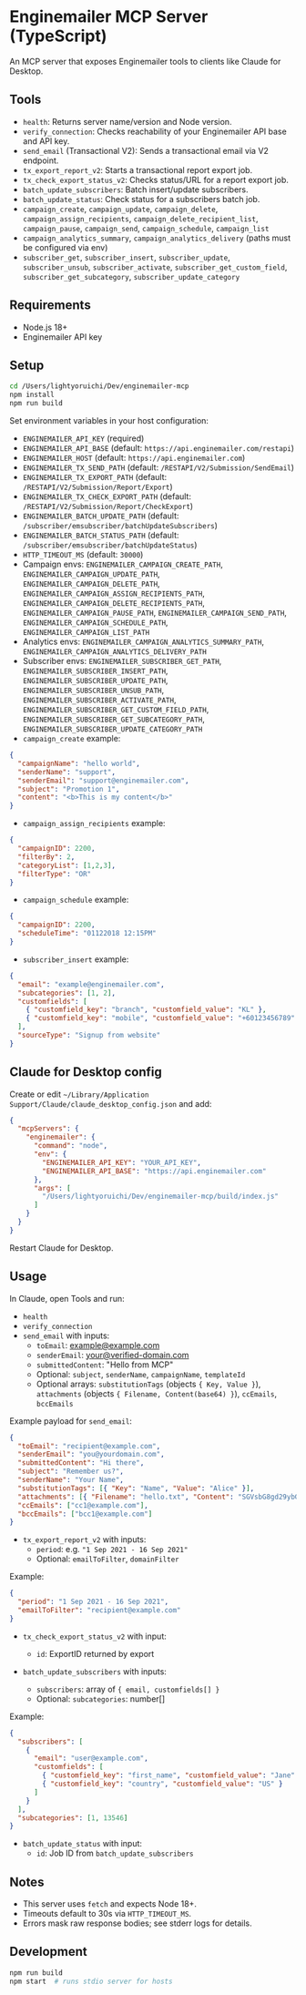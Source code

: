 # Enginemailer MCP Server (TypeScript)

An MCP server that exposes Enginemailer tools to clients like Claude for Desktop.

## Tools
- `health`: Returns server name/version and Node version.
- `verify_connection`: Checks reachability of your Enginemailer API base and API key.
- `send_email` (Transactional V2): Sends a transactional email via V2 endpoint.
- `tx_export_report_v2`: Starts a transactional report export job.
- `tx_check_export_status_v2`: Checks status/URL for a report export job.
- `batch_update_subscribers`: Batch insert/update subscribers.
- `batch_update_status`: Check status for a subscribers batch job.
- `campaign_create`, `campaign_update`, `campaign_delete`, `campaign_assign_recipients`, `campaign_delete_recipient_list`, `campaign_pause`, `campaign_send`, `campaign_schedule`, `campaign_list`
- `campaign_analytics_summary`, `campaign_analytics_delivery` (paths must be configured via env)
- `subscriber_get`, `subscriber_insert`, `subscriber_update`, `subscriber_unsub`, `subscriber_activate`, `subscriber_get_custom_field`, `subscriber_get_subcategory`, `subscriber_update_category`

## Requirements
- Node.js 18+
- Enginemailer API key

## Setup
```bash
cd /Users/lightyoruichi/Dev/enginemailer-mcp
npm install
npm run build
```

Set environment variables in your host configuration:
- `ENGINEMAILER_API_KEY` (required)
- `ENGINEMAILER_API_BASE` (default: `https://api.enginemailer.com/restapi`)
- `ENGINEMAILER_HOST` (default: `https://api.enginemailer.com`)
- `ENGINEMAILER_TX_SEND_PATH` (default: `/RESTAPI/V2/Submission/SendEmail`)
- `ENGINEMAILER_TX_EXPORT_PATH` (default: `/RESTAPI/V2/Submission/Report/Export`)
- `ENGINEMAILER_TX_CHECK_EXPORT_PATH` (default: `/RESTAPI/V2/Submission/Report/CheckExport`)
- `ENGINEMAILER_BATCH_UPDATE_PATH` (default: `/subscriber/emsubscriber/batchUpdateSubscribers`)
- `ENGINEMAILER_BATCH_STATUS_PATH` (default: `/subscriber/emsubscriber/batchUpdateStatus`)
- `HTTP_TIMEOUT_MS` (default: `30000`)
- Campaign envs: `ENGINEMAILER_CAMPAIGN_CREATE_PATH`, `ENGINEMAILER_CAMPAIGN_UPDATE_PATH`, `ENGINEMAILER_CAMPAIGN_DELETE_PATH`, `ENGINEMAILER_CAMPAIGN_ASSIGN_RECIPIENTS_PATH`, `ENGINEMAILER_CAMPAIGN_DELETE_RECIPIENTS_PATH`, `ENGINEMAILER_CAMPAIGN_PAUSE_PATH`, `ENGINEMAILER_CAMPAIGN_SEND_PATH`, `ENGINEMAILER_CAMPAIGN_SCHEDULE_PATH`, `ENGINEMAILER_CAMPAIGN_LIST_PATH`
- Analytics envs: `ENGINEMAILER_CAMPAIGN_ANALYTICS_SUMMARY_PATH`, `ENGINEMAILER_CAMPAIGN_ANALYTICS_DELIVERY_PATH`
- Subscriber envs: `ENGINEMAILER_SUBSCRIBER_GET_PATH`, `ENGINEMAILER_SUBSCRIBER_INSERT_PATH`, `ENGINEMAILER_SUBSCRIBER_UPDATE_PATH`, `ENGINEMAILER_SUBSCRIBER_UNSUB_PATH`, `ENGINEMAILER_SUBSCRIBER_ACTIVATE_PATH`, `ENGINEMAILER_SUBSCRIBER_GET_CUSTOM_FIELD_PATH`, `ENGINEMAILER_SUBSCRIBER_GET_SUBCATEGORY_PATH`, `ENGINEMAILER_SUBSCRIBER_UPDATE_CATEGORY_PATH`
- `campaign_create` example:
```json
{
  "campaignName": "hello world",
  "senderName": "support",
  "senderEmail": "support@enginemailer.com",
  "subject": "Promotion 1",
  "content": "<b>This is my content</b>"
}
```

- `campaign_assign_recipients` example:
```json
{
  "campaignID": 2200,
  "filterBy": 2,
  "categoryList": [1,2,3],
  "filterType": "OR"
}
```

- `campaign_schedule` example:
```json
{
  "campaignID": 2200,
  "scheduleTime": "01122018 12:15PM"
}
```

- `subscriber_insert` example:
```json
{
  "email": "example@enginemailer.com",
  "subcategories": [1, 2],
  "customfields": [
    { "customfield_key": "branch", "customfield_value": "KL" },
    { "customfield_key": "mobile", "customfield_value": "+60123456789" }
  ],
  "sourceType": "Signup from website"
}
```

## Claude for Desktop config
Create or edit `~/Library/Application Support/Claude/claude_desktop_config.json` and add:
```json
{
  "mcpServers": {
    "enginemailer": {
      "command": "node",
      "env": {
        "ENGINEMAILER_API_KEY": "YOUR_API_KEY",
        "ENGINEMAILER_API_BASE": "https://api.enginemailer.com"
      },
      "args": [
        "/Users/lightyoruichi/Dev/enginemailer-mcp/build/index.js"
      ]
    }
  }
}
```
Restart Claude for Desktop.

## Usage
In Claude, open Tools and run:
- `health`
- `verify_connection`
- `send_email` with inputs:
  - `toEmail`: example@example.com
  - `senderEmail`: your@verified-domain.com
  - `submittedContent`: "Hello from MCP"
  - Optional: `subject`, `senderName`, `campaignName`, `templateId`
  - Optional arrays: `substitutionTags` (objects `{ Key, Value }`), `attachments` (objects `{ Filename, Content(base64) }`), `ccEmails`, `bccEmails`

Example payload for `send_email`:
```json
{
  "toEmail": "recipient@example.com",
  "senderEmail": "you@yourdomain.com",
  "submittedContent": "Hi there",
  "subject": "Remember us?",
  "senderName": "Your Name",
  "substitutionTags": [{ "Key": "Name", "Value": "Alice" }],
  "attachments": [{ "Filename": "hello.txt", "Content": "SGVsbG8gd29ybGQ=" }],
  "ccEmails": ["cc1@example.com"],
  "bccEmails": ["bcc1@example.com"]
}
```

- `tx_export_report_v2` with inputs:
  - `period`: e.g. `"1 Sep 2021 - 16 Sep 2021"`
  - Optional: `emailToFilter`, `domainFilter`

Example:
```json
{
  "period": "1 Sep 2021 - 16 Sep 2021",
  "emailToFilter": "recipient@example.com"
}
```

- `tx_check_export_status_v2` with input:
  - `id`: ExportID returned by export

- `batch_update_subscribers` with inputs:
  - `subscribers`: array of `{ email, customfields[] }`
  - Optional: `subcategories`: number[]

Example:
```json
{
  "subscribers": [
    {
      "email": "user@example.com",
      "customfields": [
        { "customfield_key": "first_name", "customfield_value": "Jane" },
        { "customfield_key": "country", "customfield_value": "US" }
      ]
    }
  ],
  "subcategories": [1, 13546]
}
```

- `batch_update_status` with input:
  - `id`: Job ID from `batch_update_subscribers`

## Notes
- This server uses `fetch` and expects Node 18+.
- Timeouts default to 30s via `HTTP_TIMEOUT_MS`.
- Errors mask raw response bodies; see stderr logs for details.

## Development
```bash
npm run build
npm start  # runs stdio server for hosts
```
